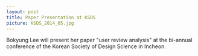 ```yaml
---
layout: post
title: Paper Presentation at KSDS
picture: KSDS_2014_05.jpg
---
```

Bokyung Lee will present her paper "user review analysis" at the bi-annual conference of the Korean Society of Design Science in Incheon.
